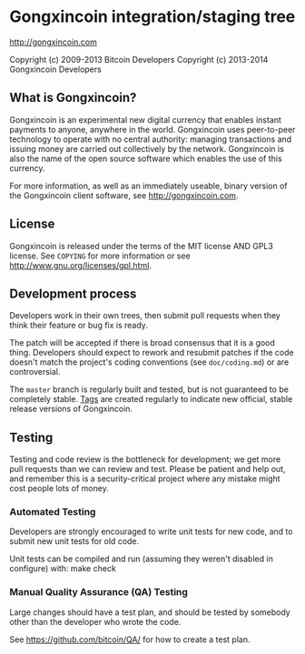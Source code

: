 Gongxincoin integration/staging tree
================================

http://gongxincoin.com

Copyright (c) 2009-2013 Bitcoin Developers
Copyright (c) 2013-2014 Gongxincoin Developers

What is Gongxincoin?
----------------

Gongxincoin is an experimental new digital currency that enables instant payments to
anyone, anywhere in the world. Gongxincoin uses peer-to-peer technology to operate
with no central authority: managing transactions and issuing money are carried
out collectively by the network. Gongxincoin is also the name of the open source
software which enables the use of this currency.

For more information, as well as an immediately useable, binary version of
the Gongxincoin client software, see http://gongxincoin.com.

License
-------

Gongxincoin is released under the terms of the MIT license AND GPL3 license. See `COPYING` for more
information or see http://www.gnu.org/licenses/gpl.html.

Development process
-------------------

Developers work in their own trees, then submit pull requests when they think
their feature or bug fix is ready.

The patch will be accepted if there is broad consensus that it is a good thing.
Developers should expect to rework and resubmit patches if the code doesn't
match the project's coding conventions (see `doc/coding.md`) or are
controversial.

The `master` branch is regularly built and tested, but is not guaranteed to be
completely stable. [Tags](https://github.com/EvgenijM86/gongxincoin/tags) are created
regularly to indicate new official, stable release versions of Gongxincoin.

Testing
-------

Testing and code review is the bottleneck for development; we get more pull
requests than we can review and test. Please be patient and help out, and
remember this is a security-critical project where any mistake might cost people
lots of money.

### Automated Testing

Developers are strongly encouraged to write unit tests for new code, and to
submit new unit tests for old code.

Unit tests can be compiled and run (assuming they weren't disabled in configure) with:
  make check

### Manual Quality Assurance (QA) Testing

Large changes should have a test plan, and should be tested by somebody other
than the developer who wrote the code.

See https://github.com/bitcoin/QA/ for how to create a test plan.